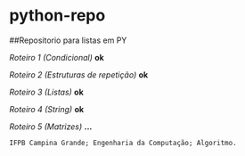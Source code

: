 # python-repo

##Repositorio para listas em PY

*Roteiro 1 (Condicional)* **ok**

*Roteiro 2 (Estruturas de repetição)* **ok**

*Roteiro 3 (Listas)* **ok**

*Roteiro 4 (String)* **ok**

*Roteiro 5 (Matrizes)* **...**


`IFPB Campina Grande; Engenharia da Computação; Algoritmo.`
